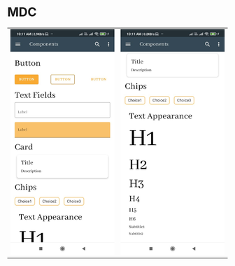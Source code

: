 # MDC

| | | 
|:----:|:----:|
| <img alt="SS_1" src="https://github.com/meetkparmar/MDC/blob/main/images/Screenshot1.jpeg"> | <img alt="SS_2" src="https://github.com/meetkparmar/MDC/blob/main/images/Screenshot2.jpeg"> | 
